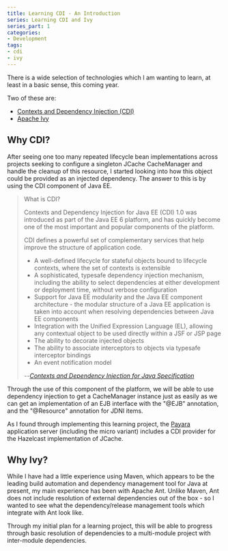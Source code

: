 ```yaml
---
title: Learning CDI - An Introduction
series: Learning CDI and Ivy
series_part: 1
categories:
- Development
tags:
- cdi
- ivy
---
```


There is a wide selection of technologies which I am wanting to learn, at least in a basic sense, this coming year. 

Two of these are:

* [Contexts and Dependency Injection (CDI)][cdi_spec]
* [Apache Ivy][apache_ivy]

<!--more-->

## Why CDI?

After seeing one too many repeated lifecycle bean implementations across projects seeking to configure a singleton JCache CacheManager and handle the cleanup of this resource, I started looking into how this object could be provided as an injected dependency. The answer to this is by using the CDI component of Java EE.

> What is CDI?
> 
> Contexts and Dependency Injection for Java EE (CDI) 1.0 was introduced as part of the Java EE 6 platform, and has quickly become one of the most important and popular components of the platform.
>
> CDI defines a powerful set of complementary services that help improve the structure of application code.
>
> * A well-defined lifecycle for stateful objects bound to lifecycle contexts, where the set of contexts is extensible
> * A sophisticated, typesafe dependency injection mechanism, including the ability to select dependencies at either development or deployment time, without verbose configuration
> * Support for Java EE modularity and the Java EE component architecture - the modular structure of a Java EE application is taken into account when resolving dependencies between Java EE components
> * Integration with the Unified Expression Language (EL), allowing any contextual object to be used directly within a JSF or JSP page
> * The ability to decorate injected objects
> * The ability to associate interceptors to objects via typesafe interceptor bindings
> * An event notification model
>
> --<cite>[Contexts and Dependency Injection for Java Specification][cdi_spec]</cite>

Through the use of this component of the platform, we will be able to use dependency injection to get a CacheManager instance just as easily as we can get an implementation of an EJB interface with the "@EJB" annotation, and the "@Resource" annotation for JDNI items.

As I found through implementing this learning project, the [Payara][payara] application server (including the micro variant) includes a CDI provider for the Hazelcast implementation of JCache.


## Why Ivy?

While I have had a little experience using Maven, which appears to be the leading build automation and dependency management tool for Java at present, my main experience has been with Apache Ant. Unlike Maven, Ant does not include resolution of external dependencies out of the box - so I wanted to see what the dependency/release management tools which integrate with Ant look like. 

Through my initial plan for a learning project, this will be able to progress through basic resolution of dependencies to a multi-module project with inter-module dependencies. 

 

[cdi_tutorial]: https://docs.oracle.com/javaee/6/tutorial/doc/giwhb.html "The Java EE 6 Tutorial - Chapter 28 Introduction to Contexts and Dependency Injection for the Java EE Platform"
[cdi_spec]: http://cdi-spec.org "Contexts and Dependency Injection for Java Specification | Contexts and Dependency Injection"
[apache_ivy]: http://ant.apache.org/ivy/ "Apache Ivy - Apache Ant - The Apache Software Foundation!"
[payara]: https://www.payara.fish "Pazara Server"